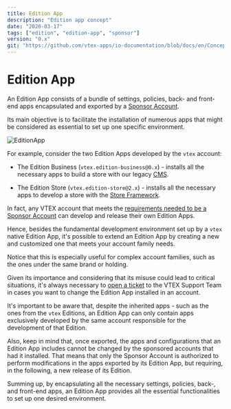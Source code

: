 ```yaml
---
title: Edition App
description: "Edition app concept"
date: "2020-03-17"
tags: ["edition", "edition-app", "sponsor"]
version: "0.x"
git: "https://github.com/vtex-apps/io-documentation/blob/docs/en/Concepts/edition-app.md"
---
```


# Edition App

An Edition App consists of a bundle of settings, policies, back- and front-end apps encapsulated and exported by a [Sponsor Account](https://vtex.io/docs/concepts/sponsor-account/).

Its main objective is to facilitate the installation of numerous apps that might be considered as essential to set up one specific environment. 

![EditionApp](https://user-images.githubusercontent.com/60782333/91470034-927c0480-e86a-11ea-866e-54575f3c0975.png)

For example, consider the two Edition Apps developed by the `vtex` account:

- The Edition Business (`vtex.edition-business@0.x`) - installs all the necessary apps to build a store with our legacy [CMS](https://help.vtex.com/en/tracks/cms--2YcpgIljVaLVQYMzxQbc3z/6OCY6S9tqBXPD5mgpbBInC).

- The Edition Store (`vtex.edition-store@2.x`) - installs all the necessary apps to develop a store with the [Store Framework](https://vtex.io/docs/getting-started/build-stores-with-store-framework/1/).

In fact, any VTEX account that meets the [requirements needed to be a Sponsor Account](https://vtex.io/docs/recipes/development/becoming-a-sponsor-account/) can develop and release their own Edition Apps.

Hence, besides the fundamental development environment set up by a `vtex` native Edition App, it's possible to extend an Edition App by creating a new and customized one that meets your account family needs. 

Notice that this is especially useful for complex account families, such as the ones under the same brand or holding.

<div class="alert alert-info">
Given its importance and considering that its misuse could lead to critical situations, it's always necessary to <a href ="https://help-tickets.vtex.com/smartlink/sso/login/zendesk">open a ticket</a> to the VTEX Support Team in cases you want to change the Edition App installed in an account.
</div>

It's important to be aware that, despite the inherited apps - such as the ones from the `vtex` Editions, an Edition App can only contain apps exclusively developed by the same account responsible for the development of that Edition.

Also, keep in mind that, once exported, the apps and configurations that an Edition App includes cannot be changed by the sponsored accounts that had it installed. That means that only the Sponsor Account is authorized to perform modifications in the apps exported by its Edition App, but requiring, in the following, a new release of its Edition.

Summing up, by encapsulating all the necessary settings, policies, back-, and front-end apps, an Edition App provides all the essential functionalities to set up one desired environment.
